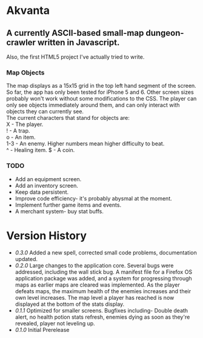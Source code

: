# Akvanta
## A currently ASCII-based small-map dungeon-crawler written in Javascript.
Also, the first HTML5 project I've actually tried to write.
### Map Objects
The map displays as a 15x15 grid in the top left hand segment of the screen. So far, the app has only been tested for iPhone 5 and 6. Other screen sizes probably won't work without some modifications to the CSS. The player can only see objects immediately around them, and can only interact with objects they can currently see.  
The current characters that stand for objects are:   
X - The player.   
! - A trap.   
o - An item.    
1-3 - An enemy. Higher numbers mean higher difficulty to beat.   
^ - Healing item.
$ - A coin.


### TODO
* Add an equipment screen.
* Add an inventory screen.
* Keep data persistent.
* Improve code efficiency- it's probably abysmal at the moment.
* Implement further game items and events.
* A merchant system- buy stat buffs.

# Version History
* *0.3.0* Added a new spell, corrected small code problems, documentation updated. 
* *0.2.0* Large changes to the application core. Several bugs were addressed, including the wall stick bug. A manifest file for a Firefox OS application package was added, and a system for progressing through maps as earlier maps are cleared was implemented. As the player defeats maps, the maximum health of the enemies increases and their own level increases. The map level a player has reached is now displayed at the bottom of the stats display.
* *0.1.1* Optimized for smaller screens. Bugfixes including- Double death alert, no health potion stats refresh, enemies dying as soon as they're revealed, player not leveling up.
* *0.1.0* Initial Prerelease